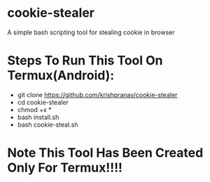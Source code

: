 # cookie-stealer
A simple bash scripting tool for stealing cookie in browser


# Steps To Run This Tool On Termux(Android):
- git clone https://github.com/krishpranav/cookie-stealer
- cd cookie-stealer
- chmod +x *
- bash install.sh
- bash cookie-steal.sh

# Note This Tool Has Been Created Only For Termux!!!!

